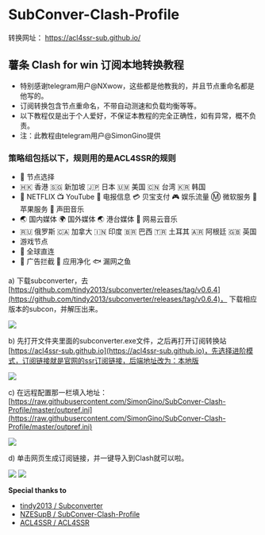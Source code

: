 # SubConver-Clash-Profile
转换网址： https://acl4ssr-sub.github.io/
## 薯条 Clash for win 订阅本地转换教程
 - 特别感谢telegram用户@NXwow，这些都是他教我的，并且节点重命名都是他写的。
 - 订阅转换包含节点重命名，不带自动测速和负载均衡等等。
 - 以下教程仅是出于个人爱好，不保证本教程的完全正确性，如有异常，概不负责。
 - 注：此教程由telegram用户@SimonGino提供
### 策略组包括以下，规则用的是ACL4SSR的规则

>  
 - 🔰 节点选择
 - 🇭🇰 香港 🇸🇬 新加坡 🇯🇵 日本 🇺🇲 美国 🇨🇳 台湾 🇰🇷 韩国
 - 🎥 NETFLIX 📺 YouTube 📲 电报信息 💳 贝宝支付 🎮 娱乐流量 Ⓜ️ 微软服务 🍎 苹果服务 🎵 声田音乐
 - 🌏 国内媒体 🌍 国外媒体 🌏 港台媒体 🎵 网易云音乐
 - 🇷🇺 俄罗斯 🇨🇦 加拿大 🇮🇳 印度 🇧🇷 巴西 🇹🇷 土耳其 🇦🇷 阿根廷 🇬🇧 英国
 - 游戏节点
 - 🎯 全球直连
 - 🛑 广告拦截 🍃 应用净化 🐟 漏网之鱼
 

a)  下载subconverter，去[https://github.com/tindy2013/subconverter/releases/tag/v0.6.4](https://github.com/tindy2013/subconverter/releases/tag/v0.6.4)， 下载相应版本的subcon，并解压出来。

![](https://raw.githubusercontent.com/SimonGino/subconverter-Gino/master/image/git1.png)
           	
b)  先打开文件夹里面的subconverter.exe文件，之后再打开订阅转换站[https://acl4ssr-sub.github.io](https://acl4ssr-sub.github.io)，先选择进阶模式，订阅链接就是官网的ssr订阅链接，后端地址改为：本地版

![](https://raw.githubusercontent.com/SimonGino/subconverter-Gino/master/image/git4.png)

c)  在远程配置那一栏填入地址：[https://raw.githubusercontent.com/SimonGino/SubConver-Clash-Profile/master/outpref.ini](https://raw.githubusercontent.com/SimonGino/SubConver-Clash-Profile/master/outpref.ini)	

![](https://raw.githubusercontent.com/SimonGino/subconverter-Gino/master/image/git6.png)

d)  单击网页生成订阅链接，并一键导入到Clash就可以啦。	

![](https://raw.githubusercontent.com/SimonGino/subconverter-Gino/master/image/git7.png)
![](https://raw.githubusercontent.com/SimonGino/subconverter-Gino/master/image/git8.png)

**Special thanks to**

- [tindy2013 / Subconverter](https://github.com/tindy2013/subconverter)
- [NZESupB / SubConver-Clash-Profile](https://github.com/NZESupB/SubConver-Clash-Profile)
- [ACL4SSR / ACL4SSR](https://github.com/ACL4SSR/ACL4SSR/tree/master)

